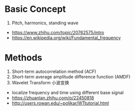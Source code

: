 # Basic Concept
  1. Pitch, harmonics, standing wave
  - https://www.zhihu.com/topic/20762575/intro
  - https://en.wikipedia.org/wiki/Fundamental_frequency
# Methods
  1. Short-term autocorrelation method (ACF)
  2. Short-term average amplitude difference function (AMDF)
  3. Wavelet Transform 小波变换
  - localize frequency and time using different base signal
  - https://zhuanlan.zhihu.com/p/22450818
  - http://users.rowan.edu/~polikar/WTtutorial.html

